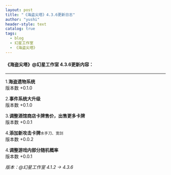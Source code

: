 ```yaml
---
layout: post
title: "《海盗尖塔》4.3.6更新日志"
author: "yushi"
header-style: text
catalog: true
tags:
  - blog
  - 幻星工作室
  - 《海盗尖塔》
---
```


#### 《海盗尖塔》@幻星工作室 4.3.6更新内容：

---

1.**海盗遗物系统**  <br>
版本数 +0.1.0

2.**事件系统大升级** <br>
版本数 +0.1.0

3.**调整酒馆商店卡牌售价，出售更多卡牌** <br>
版本数 +0.0.1

4.**添加新攻击卡牌**``水手刀、宽剑`` <br>
版本数 +0.0.2

4.**调整游戏内部分随机概率** <br>
版本数 +0.0.1
<br>

*版本：@幻星工作室 4.1.2 → 4.3.6*